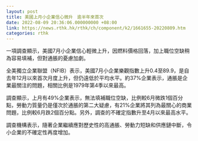 ```yaml
---
layout: post
title: 美國上月小企業信心微升　逾半年來首次
date: 2022-08-09 20:36:06.000000000 +08:00
link: https://news.rthk.hk/rthk/ch/component/k2/1661655-20220809.htm
categories: rthk
---
```


一項調查顯示，美國7月小企業信心輕微上升，因燃料價格回落，加上職位空缺稍為容易填補，但對通脹的憂慮加劇。

全美獨立企業聯盟（NFIB）表示，美國7月小企業樂觀指數上升0.4至89.9，是自去年12月以來首次月度上升，但仍遠低於平均水平。約37%企業表示，通脹是企業最關注的問題，相關比例是1979年第4季以來最高。

調查顯示，上月有49%企業表示，無法填補職位空缺，比例較6月微跌1個百分點，勞動力質量仍是僅次於通脹的第二大疑慮，有21%企業將其列為最關心的商業問題，比例較6月跌2個百分點。另外，調查的不確定指數升至4月以來最高水平。

調查機構表示，隨著企業繼續應對歷史性的高通脹、勞動力短缺和供應鏈中斷，令小企業的不確定性再度增加。
